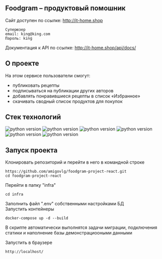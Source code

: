 ## Foodgram – продуктовый помошник

Cайт  доступен по ссылке: http://it-home.shop
```
Суперюзер
email: king@king.com
Пароль: king
```
Документация к API по ссылке: http://it-home.shop/api/docs/

## О проекте
На этом сервисе пользователи смогут:
- публиковать рецепты
- подписываться на публикации других авторов
- добавлять понравившиеся рецепты в список «Избранное»
- скачивать сводный список продуктов для покупок

## Стек технологий

![python version](https://img.shields.io/badge/Python-3.7-yellowgreen)
![python version](https://img.shields.io/badge/Django-3.2.15-yellowgreen)
![python version](https://img.shields.io/badge/djangorestframework-3.13.1-yellowgreen)
![python version](https://img.shields.io/badge/djoser-2.1.0-yellowgreen)
![python version](https://img.shields.io/badge/gunicorn-20.1.0-yellowgreen)
![python version](https://img.shields.io/badge/psycopg2--binary-2.9.2-yellowgreen)

## Запуск проекта

Клонировать репозиторий и перейти в него в командной строке

```
https://github.com/amigovlg/foodgram-project-react.git
cd foodgram-project-react
```

Перейти в папку "infra" <br>
```
cd infra
```
Заполнить файл ".env" собственными настройками БД <br>
Запустить контейнеры

```
docker-compose up -d --build
```

В скрипте автоматически выполнятся задачи миграции, подключения статики и наполнение базы демонстрациооными данными

Запустить в браузере

```
http://localhost/
```
